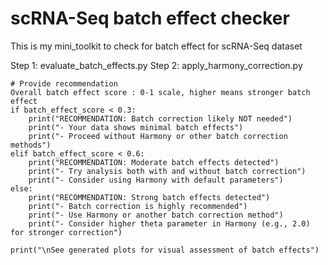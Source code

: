# scRNA-Seq batch effect checker
This is my mini_toolkit to check for batch effect for scRNA-Seq dataset

Step 1: evaluate_batch_effects.py
Step 2: apply_harmony_correction.py

    # Provide recommendation
    Overall batch effect score : 0-1 scale, higher means stronger batch effect
    if batch_effect_score < 0.3:
        print("RECOMMENDATION: Batch correction likely NOT needed")
        print("- Your data shows minimal batch effects")
        print("- Proceed without Harmony or other batch correction methods")
    elif batch_effect_score < 0.6:
        print("RECOMMENDATION: Moderate batch effects detected")
        print("- Try analysis both with and without batch correction")
        print("- Consider using Harmony with default parameters")
    else:
        print("RECOMMENDATION: Strong batch effects detected")
        print("- Batch correction is highly recommended")
        print("- Use Harmony or another batch correction method")
        print("- Consider higher theta parameter in Harmony (e.g., 2.0) for stronger correction")
    
    print("\nSee generated plots for visual assessment of batch effects")
